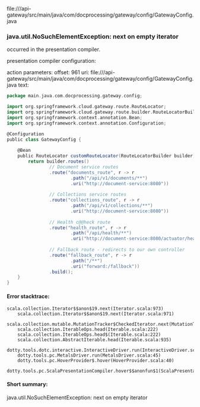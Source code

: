 file://<WORKSPACE>/api-gateway/src/main/java/com/docprocessing/gateway/config/GatewayConfig.java
### java.util.NoSuchElementException: next on empty iterator

occurred in the presentation compiler.

presentation compiler configuration:


action parameters:
offset: 961
uri: file://<WORKSPACE>/api-gateway/src/main/java/com/docprocessing/gateway/config/GatewayConfig.java
text:
```scala
package main.java.com.docprocessing.gateway.config;

import org.springframework.cloud.gateway.route.RouteLocator;
import org.springframework.cloud.gateway.route.builder.RouteLocatorBuilder;
import org.springframework.context.annotation.Bean;
import org.springframework.context.annotation.Configuration;

@Configuration
public class GatewayConfig {
    
    @Bean
    public RouteLocator customRouteLocator(RouteLocatorBuilder builder) {
        return builder.routes()
                // Document service routes
                .route("documents_route", r -> r
                        .path("/api/v1/documents/**")
                        .uri("http://document-service:8080"))
                        
                // Collections service routes
                .route("collections_route", r -> r
                        .path("/api/v1/collections/**")
                        .uri("http://document-service:8080"))
                
                // Health c@@heck route
                .route("health_route", r -> r
                        .path("/api/health/**")
                        .uri("http://document-service:8080/actuator/health"))
                
                // Fallback route - redirects to our own controller
                .route("fallback_route", r -> r
                        .path("/**")
                        .uri("forward:/fallback"))
                .build();
    }
}

```



#### Error stacktrace:

```
scala.collection.Iterator$$anon$19.next(Iterator.scala:973)
	scala.collection.Iterator$$anon$19.next(Iterator.scala:971)
	scala.collection.mutable.MutationTracker$CheckedIterator.next(MutationTracker.scala:76)
	scala.collection.IterableOps.head(Iterable.scala:222)
	scala.collection.IterableOps.head$(Iterable.scala:222)
	scala.collection.AbstractIterable.head(Iterable.scala:935)
	dotty.tools.dotc.interactive.InteractiveDriver.run(InteractiveDriver.scala:164)
	dotty.tools.pc.MetalsDriver.run(MetalsDriver.scala:45)
	dotty.tools.pc.HoverProvider$.hover(HoverProvider.scala:40)
	dotty.tools.pc.ScalaPresentationCompiler.hover$$anonfun$1(ScalaPresentationCompiler.scala:376)
```
#### Short summary: 

java.util.NoSuchElementException: next on empty iterator